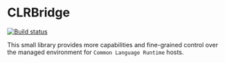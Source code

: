 # CLRBridge

[![Build status](https://ci.appveyor.com/api/projects/status/8yqrnf261euunxto/branch/master?svg=true)](https://ci.appveyor.com/project/azurefx/clrbridge/branch/master)

This small library provides more capabilities and fine-grained control over the managed environment for `Common Language Runtime` hosts.
